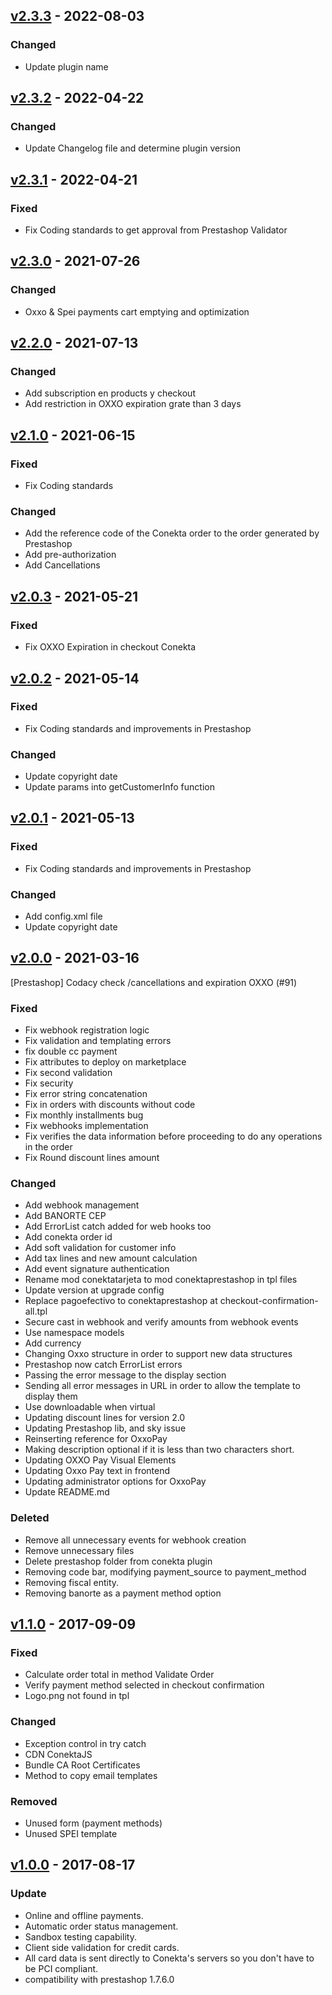 ## [v2.3.3](https://github.com/conekta/conekta_prestashop/pull/102) - 2022-08-03
### Changed
- Update plugin name 

## [v2.3.2](https://github.com/conekta/conekta_prestashop/pull/102) - 2022-04-22
### Changed
- Update Changelog file and determine plugin version 

## [v2.3.1](https://github.com/conekta/conekta_prestashop/pull/101) - 2022-04-21
### Fixed
- Fix Coding standards to get approval from Prestashop Validator

## [v2.3.0](https://github.com/conekta/conekta_prestashop/pull/98) - 2021-07-26
### Changed
- Oxxo & Spei payments cart emptying and optimization

## [v2.2.0](https://github.com/conekta/conekta_prestashop/pull/97) - 2021-07-13
### Changed
- Add subscription en products y checkout
- Add restriction in OXXO expiration grate than 3 days

## [v2.1.0](https://github.com/conekta/conekta_prestashop/pull/96) - 2021-06-15
### Fixed
- Fix Coding standards

### Changed
- Add the reference code of the Conekta order to the order generated by Prestashop
- Add pre-authorization
- Add Cancellations

## [v2.0.3](https://github.com/conekta/conekta_prestashop/pull/94) - 2021-05-21
### Fixed
- Fix OXXO Expiration in checkout Conekta

## [v2.0.2](https://github.com/conekta/conekta_prestashop/pull/93) - 2021-05-14
### Fixed
- Fix Coding standards and improvements in Prestashop

### Changed
- Update copyright date
- Update params into getCustomerInfo function

## [v2.0.1](https://github.com/conekta/conekta_prestashop/pull/92) - 2021-05-13
### Fixed
- Fix Coding standards and improvements in Prestashop

### Changed
- Add config.xml file
- Update copyright date

## [v2.0.0](https://github.com/conekta/conekta_prestashop/pull/91) - 2021-03-16
[Prestashop] Codacy check /cancellations and expiration OXXO (#91)
### Fixed
- Fix webhook registration logic
- Fix validation and templating errors
- fix double cc payment
- Fix attributes to deploy on marketplace
- Fix second validation 
- Fix security
- Fix error string concatenation
- Fix in orders with discounts without code
- Fix monthly installments bug
- Fix webhooks implementation 
- Fix verifies the data information before proceeding to do any operations in the order
- Fix Round discount lines amount

### Changed
- Add webhook management
- Add BANORTE CEP
- Add ErrorList catch added for web hooks too
- Add conekta order id
- Add soft validation for customer info
- Add tax lines and new amount calculation
- Add event signature authentication
- Rename mod conektatarjeta to mod conektaprestashop in tpl files 
- Update version at upgrade config 
- Replace pagoefectivo to conektaprestashop at checkout-confirmation-all.tpl 
- Secure cast in webhook and verify amounts from webhook events 
- Use namespace models 
- Add currency 
- Changing Oxxo structure in order to support new data structures 
- Prestashop now catch ErrorList errors
- Passing the error message to the display section
- Sending all error messages in URL in order to allow the template to display them
- Use downloadable when virtual
- Updating discount lines for version 2.0
- Updating Prestashop lib, and sky issue
- Reinserting reference for OxxoPay
- Making description optional if it is less than two characters short.
- Updating OXXO Pay Visual Elements
- Updating Oxxo Pay text in frontend
- Updating administrator options for OxxoPay
- Update README.md

### Deleted
- Remove all unnecessary events for webhook creation 
- Remove unnecessary files 
- Delete prestashop folder from conekta plugin 
- Removing code bar, modifying payment_source to payment_method 
- Removing fiscal entity.
- Removing banorte as a payment method option

## [v1.1.0](https://github.com/conekta/conekta_prestashop/releases/tag/v1.1.0) - 2017-09-09
### Fixed
-   Calculate order total in method Validate Order
-   Verify payment method selected in checkout confirmation
-   Logo.png not found in tpl

### Changed
-   Exception control in try catch
-   CDN ConektaJS
-   Bundle CA Root Certificates
-   Method to copy email templates

### Removed
-   Unused form (payment methods)
-   Unused SPEI template

## [v1.0.0](https://github.com/conekta/conekta_prestashop/releases/tag/v1.0.0) - 2017-08-17
### Update
- Online and offline payments.
- Automatic order status management.
- Sandbox testing capability.
- Client side validation for credit cards.
- All card data is sent directly to Conekta's servers so you don't have to be PCI compliant. 
- compatibility with prestashop 1.7.6.0
